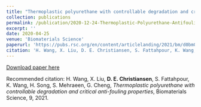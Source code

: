 ```yaml
---
title: "Thermoplastic polyurethane with controllable degradation and critical anti-fouling properties"
collection: publications
permalink: /publication/2020-12-24-Thermoplastic-Polyurethane-Antifouling
excerpt: ''
date: 2020-04-25
venue: 'Biomaterials Science'
paperurl: 'https://pubs.rsc.org/en/content/articlelanding/2021/bm/d0bm01967d'
citation: 'H. Wang, X. Liu, D. E. Christiansen, S. Fattahpour, K. Wang, H. Song, S. Mehraeen, G. Cheng, Thermoplastic polyurethane with controllable degradation and critical anti-fouling properties, Biomaterials Science, 9, 2021.'
---
```


[Download paper here](https://pubs.rsc.org/en/content/articlelanding/2021/bm/d0bm01967d)

Recommended citation: H. Wang, X. Liu, **D. E. Christiansen**, S. Fattahpour, K. Wang, H. Song, S. Mehraeen, G. Cheng, _Thermoplastic polyurethane with controllable degradation and critical anti-fouling properties_, Biomaterials Science, 9, 2021.
